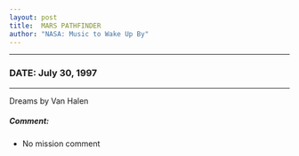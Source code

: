 ```yaml
---
layout: post
title:  MARS PATHFINDER
author: "NASA: Music to Wake Up By"
---
```


----
### DATE: July 30, 1997
----
Dreams by Van Halen

##### Comment:
* No mission comment
